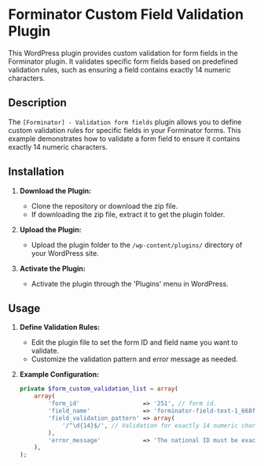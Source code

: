 # Forminator Custom Field Validation Plugin

This WordPress plugin provides custom validation for form fields in the Forminator plugin. It validates specific form fields based on predefined validation rules, such as ensuring a field contains exactly 14 numeric characters.

## Description

The `[Forminator] - Validation form fields` plugin allows you to define custom validation rules for specific fields in your Forminator forms. This example demonstrates how to validate a form field to ensure it contains exactly 14 numeric characters.

## Installation

1. **Download the Plugin:**
   - Clone the repository or download the zip file.
   - If downloading the zip file, extract it to get the plugin folder.

2. **Upload the Plugin:**
   - Upload the plugin folder to the `/wp-content/plugins/` directory of your WordPress site.

3. **Activate the Plugin:**
   - Activate the plugin through the 'Plugins' menu in WordPress.

## Usage

1. **Define Validation Rules:**
   - Edit the plugin file to set the form ID and field name you want to validate.
   - Customize the validation pattern and error message as needed.

2. **Example Configuration:**
   ```php
   private $form_custom_validation_list = array(
       array(
           'form_id'                  => '251', // form id.
           'field_name'               => 'forminator-field-text-1_668ffc99df9a1', // the field name that you want to validate.
           'field_validation_pattern' => array(
               '/^\d{14}$/', // Validation for exactly 14 numeric characters.
           ),
           'error_message'            => 'The national ID must be exactly 14 digits.', // error message.
       ),
   );
